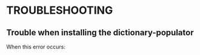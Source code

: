 # TROUBLESHOOTING

## Trouble when installing the dictionary-populator
When this error occurs:

```bash

```
